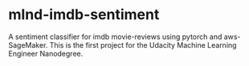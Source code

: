 # mlnd-imdb-sentiment
A sentiment classifier for imdb movie-reviews using pytorch and aws-SageMaker. This is the first project for the Udacity Machine Learning Engineer Nanodegree.
